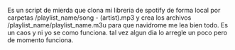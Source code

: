 Es un script de mierda que clona mi libreria de spotify de forma local por carpetas /playlist_name/song - (artist).mp3 y crea los archivos /playlist_name/playlist_name.m3u para que navidrome me lea bien todo.
Es un caos y ni yo se como funciona. tal vez algun dia lo arregle un poco pero de momento funciona.